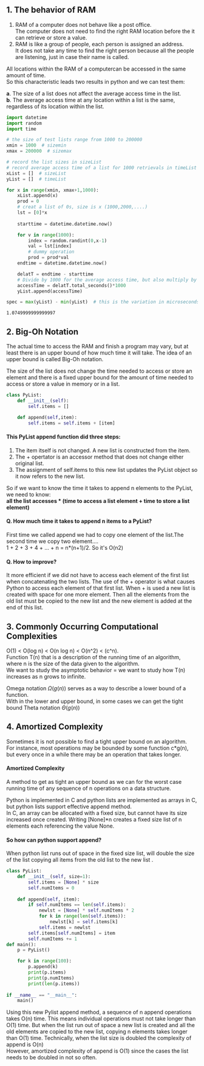 
## 1. The behavior of RAM
1. RAM of a computer does not behave like a post office.  
The computer does not need to find the right RAM location before the it can retrieve or store a value.  
2. RAM is like a group of people, each person is assigned an address.  
It does not take any time to find the right person because all the people are listening, just in case their name is called.  

All locations within the RAM of a computercan be accessed in the same amount of time.  
So this characteristic leads two results in python and we can test them:  

__a__. The size of a list does not affect the average access time in the list.  
__b__. The average access time at any location within a list is the same, regardless of its location within the list.


```python
import datetime
import random
import time

# the size of test lists range from 1000 to 200000
xmin = 1000  # sizemin
xmax = 200000  # sizemax

# record the list sizes in sizeList
# record average access time of a list for 1000 retrievals in timeList
xList = []  # sizeList
yList = []  # timeList

for x in range(xmin, xmax+1,1000):
    xList.append(x)
    prod = 0
    # creat a list of 0s, size is x (1000,2000,....)
    lst = [0]*x
    
    starttime = datetime.datetime.now()

    for v in range(1000):
        index = random.randint(0,x-1)
        val = lst[index]
        # dummy operation
        prod = prod*val
    endtime = datetime.datetime.now()

    delatT = endtime - starttime
    # Divide by 1000 for the average access time, but also multiply by 1000000 for microseconds
    accessTime = delatT.total_seconds()*1000
    yList.append(accessTime)

spec = max(yList) - min(yList)  # this is the variation in microseconds
```




    1.0749999999999997



## 2. Big-Oh Notation
The actual time to access the RAM and finish a program may vary, but at least there is an upper bound of how
much time it will take. The idea of an upper bound is called Big-Oh notation.

The size of the list does not change the time needed
to access or store an element and there is a fixed upper bound for the amount of time
needed to access or store a value in memory or in a list.


```python
class PyList:
    def __init__(self):
        self.items = []

    def append(self,item):
        self.items = self.items + [item]
```

#### This PyList append function did three steps:
1. The item itself is not changed. A new list is constructed from the item.
2. The + opertator is an accessor method that does not change either original list.
3. The assignment of self.items to this new list updates the PyList object so it now refers to the new list.

So if we want to know the time it takes to append n elements to the PyList, we need to know:  
<strong>all the list accesses * (time to access a list element + time to store a list element)</strong>
    
#### Q. How much time it takes to append n items to a PyList?
First time we called append we had to copy one element of the list.The second time we copy two element....  
1 + 2 + 3 + 4 + ... + n = n*(n+1)/2. So it's O(n2)  
#### Q. How to improve?
It more efficient if we did not have to access each element of the first list when
concatenating the two lists. The use of the + operator is what causes Python to
access each element of that first list. When + is used a new list is created with space
for one more element. Then all the elements from the old list must be copied to the
new list and the new element is added at the end of this list.

## 3. Commonly Occurring Computational Complexities
O(1) < O(log n) < O(n log n) < O(n^2) < (c^n).  
Function T(n) that is a description of the running time of an algorithm, where n is the size of the data given to the algorithm.  
We want to study the asymptotic behavior = we want to study how T(n) increases as n grows to infinite.  

Omega notation $\Omega(g(n))$ serves as a way to describe a lower bound of a function.  
With in the lower and upper bound, in some cases we can get the tight bound Theta notation $\Theta (g(n))$   

## 4. Amortized Complexity
Sometimes it is not possible to find a tight upper bound on an algorithm.  
For instance, most operations may be bounded by some function c*g(n), but every once in a while there may be an operation that takes longer.  
#### Amortized Complexity
A method to get as tight an upper bound as we can for the worst case running time of any sequence of n operations on a data structure.  

Python is implemented in C and python lists are implemented as arrays in C, but python lists support effective append method.  
In C, an array can be allocated with a fixed size, but cannot have its size increased once created. Writing [None]*n creates a fixed size list of n elements each referencing the value None.
#### So how can python support append?
When python list runs out of space in the fixed size list, will double the size of the list copying all items from the old list to the new list .


```python
class PyList:
    def __init__(self, size=1):
        self.items = [None] * size
        self.numItems = 0
        
    def append(self, item):
        if self.numItems == len(self.items):
            newlst = [None] * self.numItems * 2
            for k in range(len(self.items)):
                newlst[k] = self.items[k]
            self.items = newlst
        self.items[self.numItems] = item
        self.numItems += 1
def main():
    p = PyList()

    for k in range(100):
        p.append(k)
        print(p.items)
        print(p.numItems)
        print(len(p.items))
        
if __name__ == "__main__":
    main()
```
Using this new Pylist append method, a sequence of n append operations takes O(n) time. This means individual operations must not take longer than O(1) time. But when the list run out of space a new list is created and all the old elements are copied to the new list, copying n elements takes longer than O(1) time. Technically, when the list size is doubled the complexity of append is O(n)  
However, amortized complexity of append is O(1) since the cases the list needs to be doubled in not so often.

